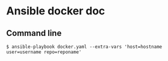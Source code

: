 # Ansible docker doc

## Command line

`
$ ansible-playbook docker.yaml --extra-vars 'host=hostname user=username repo=reponame'
`